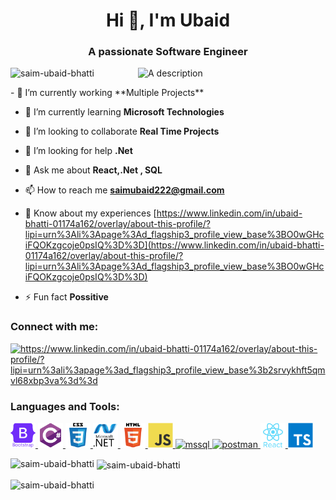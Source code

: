 <h1 align="center">Hi 👋, I'm Ubaid</h1>
<h3 align="center">A passionate Software Engineer</h3>
<img src="https://user-images.githubusercontent.com/55389276/140866485-8fb1c876-9a8f-4d6a-98dc-08c4981eaf70.gif" alt="A description" align="right" width="300">

<p align="left"> <img src="https://komarev.com/ghpvc/?username=saim-ubaid-bhatti&label=Profile%20views&color=0e75b6&style=flat" alt="saim-ubaid-bhatti" /> </p>
- 🔭 I’m currently working **Multiple Projects**

- 🌱 I’m currently learning **Microsoft Technologies**

- 👯 I’m looking to collaborate **Real Time Projects**

- 🤝 I’m looking for help **.Net**

- 💬 Ask me about **React,.Net , SQL**

- 📫 How to reach me **saimubaid222@gmail.com**

- 📄 Know about my experiences [https://www.linkedin.com/in/ubaid-bhatti-01174a162/overlay/about-this-profile/?lipi=urn%3Ali%3Apage%3Ad_flagship3_profile_view_base%3BO0wGHciFQOKzgcoje0psIQ%3D%3D](https://www.linkedin.com/in/ubaid-bhatti-01174a162/overlay/about-this-profile/?lipi=urn%3Ali%3Apage%3Ad_flagship3_profile_view_base%3BO0wGHciFQOKzgcoje0psIQ%3D%3D)

- ⚡ Fun fact **Possitive**

<h3 align="left">Connect with me:</h3>
<p align="left">
<a href="https://linkedin.com/in/https://www.linkedin.com/in/ubaid-bhatti-01174a162/overlay/about-this-profile/?lipi=urn%3ali%3apage%3ad_flagship3_profile_view_base%3b2srvykhft5qmvl68xbp3va%3d%3d" target="blank"><img align="center" src="https://raw.githubusercontent.com/rahuldkjain/github-profile-readme-generator/master/src/images/icons/Social/linked-in-alt.svg" alt="https://www.linkedin.com/in/ubaid-bhatti-01174a162/overlay/about-this-profile/?lipi=urn%3ali%3apage%3ad_flagship3_profile_view_base%3b2srvykhft5qmvl68xbp3va%3d%3d" height="30" width="40" /></a>
</p>

<h3 align="left">Languages and Tools:</h3>
<p align="left"> <a href="https://getbootstrap.com" target="_blank" rel="noreferrer"> <img src="https://raw.githubusercontent.com/devicons/devicon/master/icons/bootstrap/bootstrap-plain-wordmark.svg" alt="bootstrap" width="40" height="40"/> </a> <a href="https://www.w3schools.com/cs/" target="_blank" rel="noreferrer"> <img src="https://raw.githubusercontent.com/devicons/devicon/master/icons/csharp/csharp-original.svg" alt="csharp" width="40" height="40"/> </a> <a href="https://www.w3schools.com/css/" target="_blank" rel="noreferrer"> <img src="https://raw.githubusercontent.com/devicons/devicon/master/icons/css3/css3-original-wordmark.svg" alt="css3" width="40" height="40"/> </a> <a href="https://dotnet.microsoft.com/" target="_blank" rel="noreferrer"> <img src="https://raw.githubusercontent.com/devicons/devicon/master/icons/dot-net/dot-net-original-wordmark.svg" alt="dotnet" width="40" height="40"/> </a> <a href="https://www.w3.org/html/" target="_blank" rel="noreferrer"> <img src="https://raw.githubusercontent.com/devicons/devicon/master/icons/html5/html5-original-wordmark.svg" alt="html5" width="40" height="40"/> </a> <a href="https://developer.mozilla.org/en-US/docs/Web/JavaScript" target="_blank" rel="noreferrer"> <img src="https://raw.githubusercontent.com/devicons/devicon/master/icons/javascript/javascript-original.svg" alt="javascript" width="40" height="40"/> </a> <a href="https://www.microsoft.com/en-us/sql-server" target="_blank" rel="noreferrer"> <img src="https://www.svgrepo.com/show/303229/microsoft-sql-server-logo.svg" alt="mssql" width="40" height="40"/> </a> <a href="https://postman.com" target="_blank" rel="noreferrer"> <img src="https://www.vectorlogo.zone/logos/getpostman/getpostman-icon.svg" alt="postman" width="40" height="40"/> </a> <a href="https://reactjs.org/" target="_blank" rel="noreferrer"> <img src="https://raw.githubusercontent.com/devicons/devicon/master/icons/react/react-original-wordmark.svg" alt="react" width="40" height="40"/> </a> <a href="https://www.typescriptlang.org/" target="_blank" rel="noreferrer"> <img src="https://raw.githubusercontent.com/devicons/devicon/master/icons/typescript/typescript-original.svg" alt="typescript" width="40" height="40"/> </a> </p>

<p><img align="left" src="https://github-readme-stats.vercel.app/api/top-langs?username=saim-ubaid-bhatti&show_icons=true&locale=en&layout=compact" alt="saim-ubaid-bhatti" /></p>

<p>&nbsp;<img align="center" src="https://github-readme-stats.vercel.app/api?username=saim-ubaid-bhatti&show_icons=true&locale=en" alt="saim-ubaid-bhatti" /></p>

<p><img align="center" src="https://github-readme-streak-stats.herokuapp.com/?user=saim-ubaid-bhatti&" alt="saim-ubaid-bhatti" /></p>

